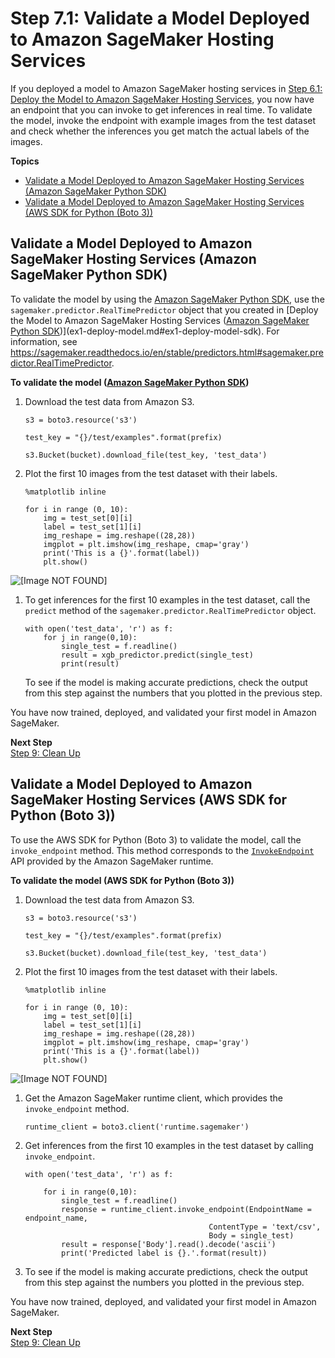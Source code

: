 # Step 7\.1: Validate a Model Deployed to Amazon SageMaker Hosting Services<a name="ex1-test-model-endpoint"></a>

If you deployed a model to Amazon SageMaker hosting services in [Step 6\.1: Deploy the Model to Amazon SageMaker Hosting Services](ex1-deploy-model.md), you now have an endpoint that you can invoke to get inferences in real time\. To validate the model, invoke the endpoint with example images from the test dataset and check whether the inferences you get match the actual labels of the images\.

**Topics**
+ [Validate a Model Deployed to Amazon SageMaker Hosting Services \(Amazon SageMaker Python SDK\)](#ex1-test-model-endpoint-sdk)
+ [Validate a Model Deployed to Amazon SageMaker Hosting Services \(AWS SDK for Python \(Boto 3\)\)](#ex1-test-model-endpoint-boto)

## Validate a Model Deployed to Amazon SageMaker Hosting Services \(Amazon SageMaker Python SDK\)<a name="ex1-test-model-endpoint-sdk"></a>

To validate the model by using the [Amazon SageMaker Python SDK](https://sagemaker.readthedocs.io), use the `sagemaker.predictor.RealTimePredictor` object that you created in [Deploy the Model to Amazon SageMaker Hosting Services \([Amazon SageMaker Python SDK](https://sagemaker.readthedocs.io)\)](ex1-deploy-model.md#ex1-deploy-model-sdk)\. For information, see [https://sagemaker\.readthedocs\.io/en/stable/predictors\.html\#sagemaker\.predictor\.RealTimePredictor](https://sagemaker.readthedocs.io/en/stable/predictors.html#sagemaker.predictor.RealTimePredictor)\.

**To validate the model \([Amazon SageMaker Python SDK](https://sagemaker.readthedocs.io)\)**

1. Download the test data from Amazon S3\.

   ```
   s3 = boto3.resource('s3')
   
   test_key = "{}/test/examples".format(prefix)
   
   s3.Bucket(bucket).download_file(test_key, 'test_data')
   ```

1. Plot the first 10 images from the test dataset with their labels\.

   ```
   %matplotlib inline
                           
   for i in range (0, 10):
       img = test_set[0][i]
       label = test_set[1][i]
       img_reshape = img.reshape((28,28))
       imgplot = plt.imshow(img_reshape, cmap='gray')
       print('This is a {}'.format(label))
       plt.show()
   ```  
![\[Image NOT FOUND\]](http://docs.aws.amazon.com/sagemaker/latest/dg/images/test-digits.png)

1. To get inferences for the first 10 examples in the test dataset, call the `predict` method of the `sagemaker.predictor.RealTimePredictor` object\.

   ```
   with open('test_data', 'r') as f:
       for j in range(0,10):
           single_test = f.readline()
           result = xgb_predictor.predict(single_test)
           print(result)
   ```

   To see if the model is making accurate predictions, check the output from this step against the numbers that you plotted in the previous step\.

You have now trained, deployed, and validated your first model in Amazon SageMaker\.

**Next Step**  
[Step 9: Clean Up](ex1-cleanup.md)

## Validate a Model Deployed to Amazon SageMaker Hosting Services \(AWS SDK for Python \(Boto 3\)\)<a name="ex1-test-model-endpoint-boto"></a>

To use the AWS SDK for Python \(Boto 3\) to validate the model, call the `invoke_endpoint` method\. This method corresponds to the [ `InvokeEndpoint`](https://docs.aws.amazon.com/sagemaker/latest/APIReference/API_InvokeEndpoint.html) API provided by the Amazon SageMaker runtime\.

**To validate the model \(AWS SDK for Python \(Boto 3\)\)**

1. Download the test data from Amazon S3\.

   ```
   s3 = boto3.resource('s3')
   
   test_key = "{}/test/examples".format(prefix)
   
   s3.Bucket(bucket).download_file(test_key, 'test_data')
   ```

1. Plot the first 10 images from the test dataset with their labels\.

   ```
   %matplotlib inline
                           
   for i in range (0, 10):
       img = test_set[0][i]
       label = test_set[1][i]
       img_reshape = img.reshape((28,28))
       imgplot = plt.imshow(img_reshape, cmap='gray')
       print('This is a {}'.format(label))
       plt.show()
   ```  
![\[Image NOT FOUND\]](http://docs.aws.amazon.com/sagemaker/latest/dg/images/test-digits.png)

1. Get the Amazon SageMaker runtime client, which provides the `invoke_endpoint` method\.

   ```
   runtime_client = boto3.client('runtime.sagemaker')
   ```

1. Get inferences from the first 10 examples in the test dataset by calling `invoke_endpoint`\.

   ```
   with open('test_data', 'r') as f:
       
       for i in range(0,10):
           single_test = f.readline()
           response = runtime_client.invoke_endpoint(EndpointName = endpoint_name,
                                            ContentType = 'text/csv',
                                            Body = single_test)
           result = response['Body'].read().decode('ascii')
           print('Predicted label is {}.'.format(result))
   ```

1. To see if the model is making accurate predictions, check the output from this step against the numbers you plotted in the previous step\.

You have now trained, deployed, and validated your first model in Amazon SageMaker\.

**Next Step**  
[Step 9: Clean Up](ex1-cleanup.md)